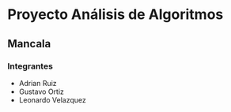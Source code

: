 # Proyecto Análisis de Algoritmos
## Mancala

### Integrantes
- Adrian Ruiz
- Gustavo Ortiz
- Leonardo Velazquez
